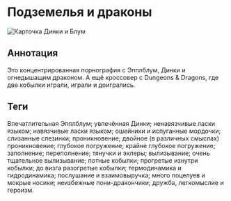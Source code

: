 # Подземелья и драконы

![Карточка Динки и Блум](/misc/dingeons-and-dragons/images/dinky-and-bloom-v2.png)

## Аннотация
Это концентрированная порнография с Эпплблум, Динки и огнедышащим драконом. А ещё кроссовер с Dungeons & Dragons, где две кобылки играли, играли и доигрались.

## Теги
Впечатлительная Эпплблум; увлечённая Динки; ненавязчивые ласки языком; навязчивые ласки языком; ошейники и испуганные мордочки; слизанные слезинки; проникновение; двойное (в различных смыслах) проникновение; глубокое погружение; крайне глубокое погружение; заполнение; переполнение; тянучки и эклеры; вылизывание; очень тщательное вылизывание; потные кобылки; прогретые изнутри кобылки; до визга разогретые кобылки; термодинамика и гидродинамика; послушание и взаимовыручка; много поцелуев и мокрые носики; неизбежные пони-дракончики; дружба, легкомыслие и героизм.
